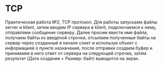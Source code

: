 # TCP
Практическая работа №2, TCP протокол. Для работы запускаем файлы server и klient, затем вводим IP сервера в klient, подключаемся к нему, отправляем сообщение серверу. Далее просим ввести имя файла, получаем байты из введеной строчки, отсылаем полученные байты на сервер через созданный в начале сокет и используя объект с информацией о пункте назначения, после отправки создаем буфер и принимаем в него ответ от сервера на следующей строчке, затем результат (Дата создания + Размер: байт) выводится на экран.
